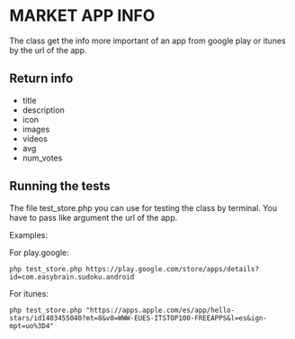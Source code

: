 # MARKET APP INFO

The class get the info more important of an app from google play or itunes by the url of the app.

## Return info

* title
* description
* icon
* images
* videos
* avg
* num_votes

## Running the tests

The file test_store.php you can use for testing the class by terminal. You have to pass like argument the url of the app.

Examples:

For play.google: 
```
php test_store.php https://play.google.com/store/apps/details?id=com.easybrain.sudoku.android
```
For itunes: 
```
php test_store.php "https://apps.apple.com/es/app/hello-stars/id1403455040?mt=8&v0=WWW-EUES-ITSTOP100-FREEAPPS&l=es&ign-mpt=uo%3D4"
```